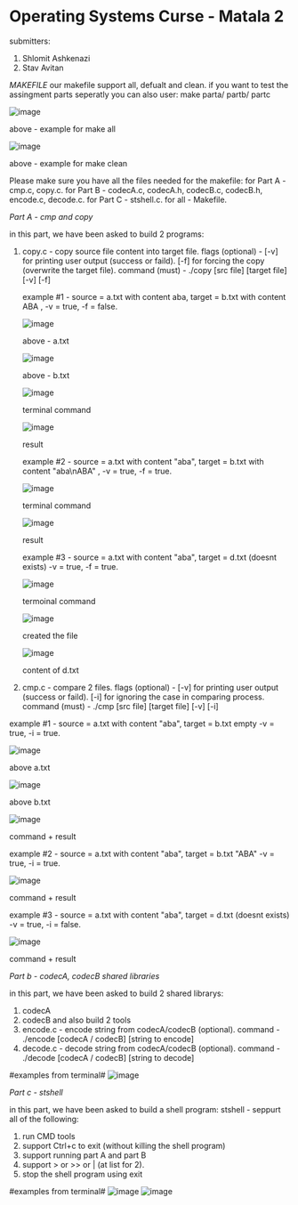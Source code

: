 # Operating Systems Curse - Matala 2

submitters:
1. Shlomit Ashkenazi
2. Stav Avitan

*MAKEFILE*
our makefile support all, defualt and clean.
if you want to test the assingment parts seperatly you can also user: make parta/ partb/ partc

 ![image](https://user-images.githubusercontent.com/42152443/233832193-043135c2-c259-4509-898c-2938a27ad3d0.png)

above - example for make all

![image](https://user-images.githubusercontent.com/42152443/233832218-3a151942-67e3-4450-b231-d672637656c3.png)

above - example for make clean

Please make sure you have all the files needed for the makefile:
 for Part A - cmp.c, copy.c.
 for Part B - codecA.c, codecA.h, codecB.c, codecB.h, encode.c, decode.c.
 for Part C - stshell.c.
 for all - Makefile.

*Part A - cmp and copy*

in this part, we have been asked to build 2 programs:
1. copy.c - copy source file content into target file.
   flags (optional) - [-v] for printing user output (success or faild).
                      [-f] for forcing the copy (overwrite the target file).
   command (must) - ./copy [src file] [target file] [-v] [-f]
   
   
   example #1 - source = a.txt with content aba, target = b.txt with content ABA , -v = true, -f = false.
   
   ![image](https://user-images.githubusercontent.com/42152443/233831987-050251f3-233b-429f-84fc-c719758f6c78.png)
   
   above - a.txt
    
   ![image](https://user-images.githubusercontent.com/42152443/233832016-c1c425e1-7edc-4775-8960-2346a6bd112c.png)
   
   above - b.txt 
   
   ![image](https://user-images.githubusercontent.com/42152443/233832535-8af0072d-5ece-437a-8d60-3143321f45a5.png)   
   
   terminal command
   
   ![image](https://user-images.githubusercontent.com/42152443/233832505-73adb05d-f94c-43fb-9799-0fdd496e27c0.png)
   
   result
   
   example #2 - source = a.txt with content "aba", target = b.txt with content "aba\nABA" , -v = true, -f = true.
   
   ![image](https://user-images.githubusercontent.com/42152443/233832579-7681e4e2-6f35-4b44-86a7-def3e86a35bd.png)
   
   terminal command
   
   ![image](https://user-images.githubusercontent.com/42152443/233832600-7c215291-c9bf-45b7-b07f-8ba9b1241ffe.png)
   
   result
   
   example #3 - source = a.txt with content "aba", target = d.txt (doesnt exists) -v = true, -f = true.
   
   ![image](https://user-images.githubusercontent.com/42152443/233832697-9bb93f30-d327-4c9d-9dc7-4cfe9e946edb.png)
   
   termoinal command
   
   ![image](https://user-images.githubusercontent.com/42152443/233832726-bf00c81e-754e-4120-a9ec-3ef93124ee67.png)
   
   created the file
   
   ![image](https://user-images.githubusercontent.com/42152443/233832778-3f08cf9d-f183-446c-96cf-a794da3f383a.png)
   
   content of d.txt
   
2. cmp.c - compare 2 files.
   flags (optional) - [-v] for printing user output (success or faild).
                      [-i] for ignoring the case in comparing process.
   command (must) - ./cmp [src file] [target file] [-v] [-i]
   
  example #1 - source = a.txt with content "aba", target = b.txt empty -v = true, -i = true.
  
  ![image](https://user-images.githubusercontent.com/42152443/233833461-3051be8a-8357-4c0e-94f1-a93ad90eb086.png)
  
  above a.txt
  
  ![image](https://user-images.githubusercontent.com/42152443/233833499-8deaf240-a997-499e-ba8c-9506e5b22444.png)
  
  above b.txt
  
  ![image](https://user-images.githubusercontent.com/42152443/233833556-9434ff4a-8d7d-4986-b910-97b637979956.png)

  command + result
  
  example #2 - source = a.txt with content "aba", target = b.txt "ABA" -v = true, -i = true.
  
  ![image](https://user-images.githubusercontent.com/42152443/233833627-8d2cc14b-ac00-4acf-baad-fe5ff3ccd6f5.png)

  command + result
  
   example #3 - source = a.txt with content "aba", target = d.txt (doesnt exists) -v = true, -i = false.
   
   ![image](https://user-images.githubusercontent.com/42152443/233833718-0ce8dfcc-1603-465d-9a21-2871159f3955.png)

  command + result
  
  *Part b - codecA, codecB shared libraries*

in this part, we have been asked to build 2 shared librarys:
1. codecA
2. codecB
and also build 2 tools 
1. encode.c - encode string from codecA/codecB (optional).
   command - ./encode [codecA / codecB] [string to encode]
2. decode.c - decode string from codecA/codecB (optional).
   command - ./decode [codecA / codecB] [string to decode]
   
 #examples from terminal#
 ![image](https://user-images.githubusercontent.com/42152443/233834044-c33f2e74-d79e-4539-b4d0-2f049a88ab05.png)

 
   *Part c - stshell*

in this part, we have been asked to build a shell program:
stshell - seppurt all of the following:
1. run CMD tools
2. support Ctrl+c to exit (without killing the shell program)
3. support running part A and part B
3. support > or >> or | (at list for 2).
4. stop the shell program using exit 
  
#examples from terminal#
![image](https://user-images.githubusercontent.com/42152443/233834073-a1a42933-88b4-425b-a293-498a8c956754.png)
![image](https://user-images.githubusercontent.com/42152443/235358162-4bbebf8d-9996-48b1-b6c5-54b54f391b7e.png)
